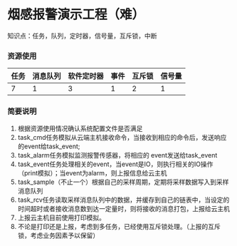 # 烟感报警演示工程（难）

知识点：任务，队列，定时器，信号量，互斥锁，中断

### 资源使用

| 任务 | 消息队列 | 软件定时器 | 事件 | 互斥锁 | 信号量 |
| ---- | -------- | ---------- | ---- | ------ | ------ |
| 7    | 1        | 3          | 1    | 2      | 1      |

### 简要说明

1. 根据资源使用情况确认系统配置文件是否满足
2. task_cmd任务模拟从云端主机接收命令，当接收到相应的命令后，发送响应的event给task_event;
3. task_alarm任务模拟监测报警传感器，将相应的 event发送给task_event
4. task_event任务处理相关的event，当event是IO，则执行相关的IO操作（print模拟）；当event为alarm，则上报信息给云主机
5. task_sample（不止一个）根据自己的采样周期，定期将采样数据写入到采样消息队列
6. task_rcv任务读取采样消息队列中的数据，并缓存到自己的链表中，当设定的时间超时或者接收消息数到达一定量时，则将接收的消息打包，上报给云主机
7. 上报云主机目前使用打印模拟。
8. 不论是打印还是上报，考虑到多任务，已经使用互斥锁处理。（上报的互斥锁，考虑业务因素予以保留）
